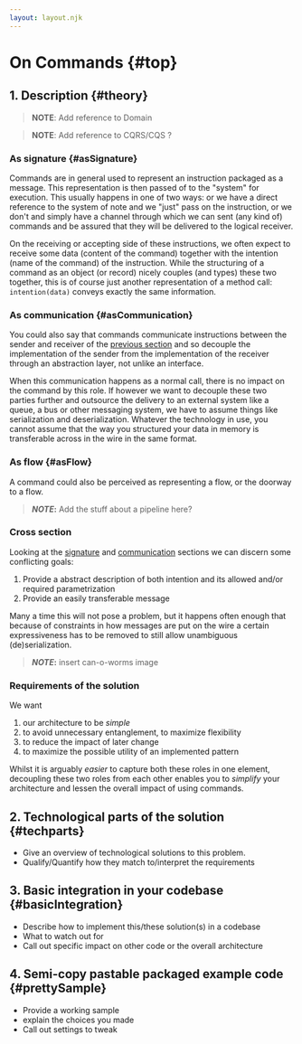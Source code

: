 ```yaml
---
layout: layout.njk
---
```

# On Commands {#top}

## 1. Description {#theory}

> **NOTE**:  Add reference to Domain

> **NOTE**:  Add reference to CQRS/CQS ?

<!-- > **NOTE**:  Add reference to Domain -->
<!-- * [x] Describe the problem -->

### As signature {#asSignature}

Commands are in general used to represent an instruction packaged as a message. This representation is then passed of to the "system" for execution. This usually happens in one of two ways: or we have a direct reference to the system of note and we "just" pass on the instruction, or we don't and simply have a channel through which we can sent (any kind of) commands and be assured that they will be delivered to the logical receiver.

On the receiving or accepting side of these instructions, we often expect to receive some data (content of the command) together with the intention (name of the command) of the instruction. While the structuring of a command as an object (or record) nicely couples (and types) these two together, this is of course just another representation of a method call: `intention(data)` conveys exactly the same information.

<!-- So now we have shown that you can understand command definitions as method signatures we can look at another look at commands. -->

### As communication {#asCommunication}

You could also say that commands communicate instructions between the sender and receiver of the [previous section](#asSignature) and so decouple the implementation of the sender from the implementation of the receiver through an abstraction layer, not unlike an interface.

When this communication happens as a normal call, there is no impact on the command by this role. If however we want to decouple these two parties further and outsource the delivery to an external system like a queue, a bus or other messaging system, we have to assume things like serialization and deserialization. Whatever the technology in use, you cannot assume that the way you structured your data in memory is transferable across in the wire in the same format.

### As flow {#asFlow}

A command could also be perceived as representing a flow, or the doorway to a flow. 

> **_NOTE_:** Add the stuff about a pipeline here?

<!-- * [x] Explain why this is a problem; motivate a best practice -->

### Cross section

Looking at the [signature](#asSignature) and [communication](#asCommunication) sections we can discern some conflicting goals:

1. Provide a abstract description of both intention and its allowed and/or required parametrization
2. Provide an easily transferable message

Many a time this will not pose a problem, but it happens often enough that because of constraints in how messages are put on the wire a certain expressiveness has to be removed to still allow unambiguous (de)serialization.

> **_NOTE_:** insert can-o-worms image

<!-- * [ ] Sum up the (theoretical) requirements of a solution -->

### Requirements of the solution

We want

1. our architecture to be _simple_
2. to avoid unnecessary entanglement, to maximize flexibility
3. to reduce the impact of later change
4. to maximize the possible utility of an implemented pattern

Whilst it is arguably _easier_ to capture both these roles in one element, decoupling these two roles from each other enables you to _simplify_ your architecture and lessen the overall impact of using commands.

## 2. Technological parts of the solution {#techparts}

* Give an overview of technological solutions to this problem.
* Qualify/Quantify how they match to/interpret the requirements

## 3. Basic integration in your codebase {#basicIntegration}

* Describe how to implement this/these solution(s) in a codebase
* What to watch out for
* Call out specific impact on other code or the overall architecture

## 4. Semi-copy pastable packaged example code {#prettySample}

* Provide a working sample
* explain the choices you made
* Call out settings to tweak
